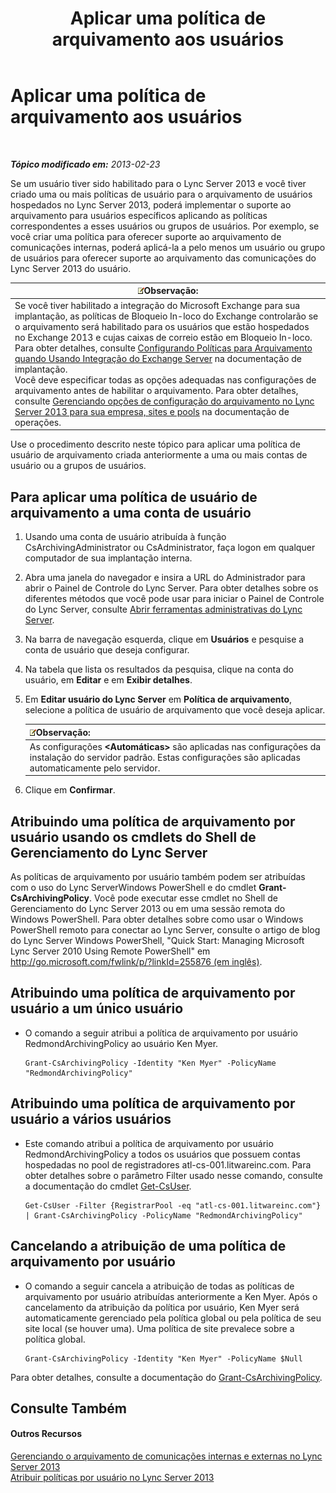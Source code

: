 ﻿---
title: Aplicar uma política de arquivamento aos usuários
TOCTitle: Aplicar uma política de arquivamento aos usuários
ms:assetid: 624a7d3e-389d-403a-97e5-f7bb17023ef3
ms:mtpsurl: https://technet.microsoft.com/pt-br/library/Gg521004(v=OCS.15)
ms:contentKeyID: 49306901
ms.date: 05/19/2016
mtps_version: v=OCS.15
ms.translationtype: HT
---

# Aplicar uma política de arquivamento aos usuários

 

_**Tópico modificado em:** 2013-02-23_

Se um usuário tiver sido habilitado para o Lync Server 2013 e você tiver criado uma ou mais políticas de usuário para o arquivamento de usuários hospedados no Lync Server 2013, poderá implementar o suporte ao arquivamento para usuários específicos aplicando as políticas correspondentes a esses usuários ou grupos de usuários. Por exemplo, se você criar uma política para oferecer suporte ao arquivamento de comunicações internas, poderá aplicá-la a pelo menos um usuário ou grupo de usuários para oferecer suporte ao arquivamento das comunicações do Lync Server 2013 do usuário.

<table>
<thead>
<tr class="header">
<th><img src="images/Gg425756.note(OCS.15).gif" title="note" alt="note" />Observação:</th>
</tr>
</thead>
<tbody>
<tr class="odd">
<td>Se você tiver habilitado a integração do Microsoft Exchange para sua implantação, as políticas de Bloqueio In-loco do Exchange controlarão se o arquivamento será habilitado para os usuários que estão hospedados no Exchange 2013 e cujas caixas de correio estão em Bloqueio In-loco. Para obter detalhes, consulte <a href="lync-server-2013-setting-up-policies-for-archiving-when-using-exchange-server-integration.md">Configurando Políticas para Arquivamento quando Usando Integração do Exchange Server</a> na documentação de implantação.<br />
Você deve especificar todas as opções adequadas nas configurações de arquivamento antes de habilitar o arquivamento. Para obter detalhes, consulte <a href="lync-server-2013-managing-archiving-configuration-options-for-your-organization-sites-and-pools.md">Gerenciando opções de configuração do arquivamento no Lync Server 2013 para sua empresa, sites e pools</a> na documentação de operações.</td>
</tr>
</tbody>
</table>


Use o procedimento descrito neste tópico para aplicar uma política de usuário de arquivamento criada anteriormente a uma ou mais contas de usuário ou a grupos de usuários.

## Para aplicar uma política de usuário de arquivamento a uma conta de usuário

1.  Usando uma conta de usuário atribuída à função CsArchivingAdministrator ou CsAdministrator, faça logon em qualquer computador de sua implantação interna.

2.  Abra uma janela do navegador e insira a URL do Administrador para abrir o Painel de Controle do Lync Server. Para obter detalhes sobre os diferentes métodos que você pode usar para iniciar o Painel de Controle do Lync Server, consulte [Abrir ferramentas administrativas do Lync Server](lync-server-2013-open-lync-server-administrative-tools.md).

3.  Na barra de navegação esquerda, clique em **Usuários** e pesquise a conta de usuário que deseja configurar.

4.  Na tabela que lista os resultados da pesquisa, clique na conta do usuário, em **Editar** e em **Exibir detalhes**.

5.  Em **Editar usuário do Lync Server** em **Política de arquivamento**, selecione a política de usuário de arquivamento que você deseja aplicar.
    
    <table>
    <thead>
    <tr class="header">
    <th><img src="images/Gg425756.note(OCS.15).gif" title="note" alt="note" />Observação:</th>
    </tr>
    </thead>
    <tbody>
    <tr class="odd">
    <td>As configurações <strong>&lt;Automáticas&gt;</strong> são aplicadas nas configurações da instalação do servidor padrão. Estas configurações são aplicadas automaticamente pelo servidor.</td>
    </tr>
    </tbody>
    </table>


6.  Clique em **Confirmar**.

## Atribuindo uma política de arquivamento por usuário usando os cmdlets do Shell de Gerenciamento do Lync Server

As políticas de arquivamento por usuário também podem ser atribuídas com o uso do Lync ServerWindows PowerShell e do cmdlet **Grant-CsArchivingPolicy**. Você pode executar esse cmdlet no Shell de Gerenciamento do Lync Server 2013 ou em uma sessão remota do Windows PowerShell. Para obter detalhes sobre como usar o Windows PowerShell remoto para conectar ao Lync Server, consulte o artigo de blog do Lync Server Windows PowerShell, "Quick Start: Managing Microsoft Lync Server 2010 Using Remote PowerShell" em [http://go.microsoft.com/fwlink/p/?linkId=255876 (em inglês)](http://go.microsoft.com/fwlink/p/?linkid=255876).

## Atribuindo uma política de arquivamento por usuário a um único usuário

  - O comando a seguir atribui a política de arquivamento por usuário RedmondArchivingPolicy ao usuário Ken Myer.
    
        Grant-CsArchivingPolicy -Identity "Ken Myer" -PolicyName "RedmondArchivingPolicy"

## Atribuindo uma política de arquivamento por usuário a vários usuários

  - Este comando atribui a política de arquivamento por usuário RedmondArchivingPolicy a todos os usuários que possuem contas hospedadas no pool de registradores atl-cs-001.litwareinc.com. Para obter detalhes sobre o parâmetro Filter usado nesse comando, consulte a documentação do cmdlet [Get-CsUser](get-csuser.md).
    
        Get-CsUser -Filter {RegistrarPool -eq "atl-cs-001.litwareinc.com"} | Grant-CsArchivingPolicy -PolicyName "RedmondArchivingPolicy"

## Cancelando a atribuição de uma política de arquivamento por usuário

  - O comando a seguir cancela a atribuição de todas as políticas de arquivamento por usuário atribuídas anteriormente a Ken Myer. Após o cancelamento da atribuição da política por usuário, Ken Myer será automaticamente gerenciado pela política global ou pela política de seu site local (se houver uma). Uma política de site prevalece sobre a política global.
    
        Grant-CsArchivingPolicy -Identity "Ken Myer" -PolicyName $Null

Para obter detalhes, consulte a documentação do [Grant-CsArchivingPolicy](grant-csarchivingpolicy.md).

## Consulte Também

#### Outros Recursos

[Gerenciando o arquivamento de comunicações internas e externas no Lync Server 2013](lync-server-2013-managing-the-archiving-of-internal-and-external-communications.md)  
[Atribuir políticas por usuário no Lync Server 2013](lync-server-2013-assigning-per-user-policies.md)


